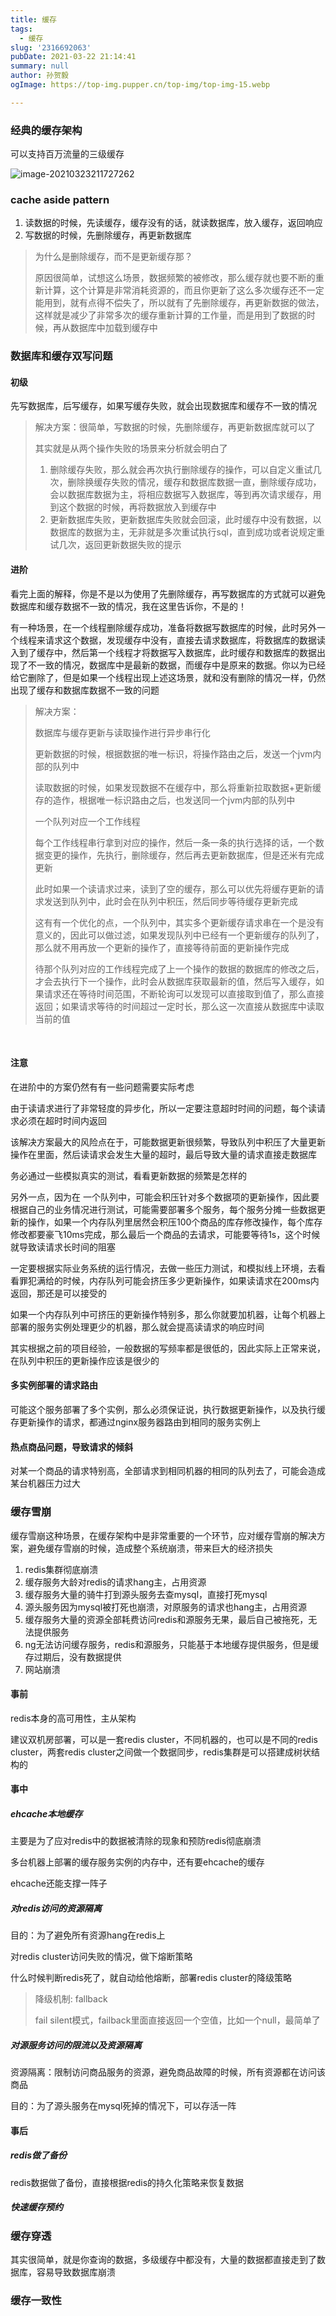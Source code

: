```yaml
---
title: 缓存
tags:
  - 缓存
slug: '2316692063'
pubDate: 2021-03-22 21:14:41
summary: null
author: 孙贺毅
ogImage: https://top-img.pupper.cn/top-img/top-img-15.webp

---
```


###  经典的缓存架构

<!-- more -->

可以支持百万流量的三级缓存

![image-20210323211727262](https://gitee.com/flow_disaster/blog-map-bed/raw/master/img/image-20210323211727262.png)

### cache aside pattern

1. 读数据的时候，先读缓存，缓存没有的话，就读数据库，放入缓存，返回响应
2. 写数据的时候，先删除缓存，再更新数据库

>为什么是删除缓存，而不是更新缓存那？
>
>原因很简单，试想这么场景，数据频繁的被修改，那么缓存就也要不断的重新计算，这个计算是非常消耗资源的，而且你更新了这么多次缓存还不一定能用到，就有点得不偿失了，所以就有了先删除缓存，再更新数据的做法，这样就是减少了非常多次的缓存重新计算的工作量，而是用到了数据的时候，再从数据库中加载到缓存中

### 数据库和缓存双写问题

#### 初级

先写数据库，后写缓存，如果写缓存失败，就会出现数据库和缓存不一致的情况

>解决方案：很简单，写数据的时候，先删除缓存，再更新数据库就可以了
>
>其实就是从两个操作失败的场景来分析就会明白了
>
>1. 删除缓存失败，那么就会再次执行删除缓存的操作，可以自定义重试几次，删除换缓存失败的情况，缓存和数据库数据一直，删除缓存成功，会以数据库数据为主，将相应数据写入数据库，等到再次请求缓存，用到这个数据的时候，再将数据放入到缓存中
>2. 更新数据库失败，更新数据库失败就会回滚，此时缓存中没有数据，以数据库的数据为主，无非就是多次重试执行sql，直到成功或者说规定重试几次，返回更新数据失败的提示

#### 进阶

看完上面的解释，你是不是以为使用了先删除缓存，再写数据库的方式就可以避免数据库和缓存数据不一致的情况，我在这里告诉你，不是的！

有一种场景，在一个线程删除缓存成功，准备将数据写数据库的时候，此时另外一个线程来请求这个数据，发现缓存中没有，直接去请求数据库，将数据库的数据读入到了缓存中，然后第一个线程才将数据写入数据库，此时缓存和数据库的数据出现了不一致的情况，数据库中是最新的数据，而缓存中是原来的数据。你以为已经给它删除了，但是如果一个线程出现上述这场景，就和没有删除的情况一样，仍然出现了缓存和数据库数据不一致的问题

>解决方案：
>
>数据库与缓存更新与读取操作进行异步串行化
>
>更新数据的时候，根据数据的唯一标识，将操作路由之后，发送一个jvm内部的队列中
>
>读取数据的时候，如果发现数据不在缓存中，那么将重新拉取数据+更新缓存的造作，根据唯一标识路由之后，也发送同一个jvm内部的队列中
>
>一个队列对应一个工作线程
>
>每个工作线程串行拿到对应的操作，然后一条一条的执行选择的话，一个数据变更的操作，先执行，删除缓存，然后再去更新数据库，但是还米有完成更新
>
>此时如果一个读请求过来，读到了空的缓存，那么可以优先将缓存更新的请求发送到队列中，此时会在队列中积压，然后同步等待缓存更新完成
>
>这有有一个优化的点，一个队列中，其实多个更新缓存请求串在一个是没有意义的，因此可以做过滤，如果发现队列中已经有一个更新缓存的队列了，那么就不用再放一个更新的操作了，直接等待前面的更新操作完成
>
>待那个队列对应的工作线程完成了上一个操作的数据的数据库的修改之后，才会去执行下一个操作，此时会从数据库获取最新的值，然后写入缓存，如果请求还在等待时间范围，不断轮询可以发现可以直接取到值了，那么直接返回；如果请求等待的时间超过一定时长，那么这一次直接从数据库中读取当前的值

​	

#### 注意

在进阶中的方案仍然有有一些问题需要实际考虑

由于读请求进行了非常轻度的异步化，所以一定要注意超时时间的问题，每个读请求必须在超时时间内返回

该解决方案最大的风险点在于，可能数据更新很频繁，导致队列中积压了大量更新操作在里面，然后读请求会发生大量的超时，最后导致大量的请求直接走数据库

务必通过一些模拟真实的测试，看看更新数据的频繁是怎样的

另外一点，因为在 一个队列中，可能会积压针对多个数据项的更新操作，因此要根据自己的业务情况进行测试，可能需要部署多个服务，每个服务分摊一些数据更新的操作，如果一个内存队列里居然会积压100个商品的库存修改操作，每个库存修改都要豪飞10ms完成，那么最后一个商品的去请求，可能要等待1s，这个时候就导致读请求长时间的阻塞

一定要根据实际业务系统的运行情况，去做一些压力测试，和模拟线上环境，去看看罪犯满给的时候，内存队列可能会挤压多少更新操作，如果读请求在200ms内返回，那还是可以接受的

如果一个内存队列中可挤压的更新操作特别多，那么你就要加机器，让每个机器上部署的服务实例处理更少的机器，那么就会提高读请求的响应时间

其实根据之前的项目经验，一般数据的写频率都是很低的，因此实际上正常来说，在队列中积压的更新操作应该是很少的

#### 多实例部署的请求路由

可能这个服务部署了多个实例，那么必须保证说，执行数据更新操作，以及执行缓存更新操作的请求，都通过nginx服务器路由到相同的服务实例上

#### 热点商品问题，导致请求的倾斜

对某一个商品的请求特别高，全部请求到相同机器的相同的队列去了，可能会造成某台机器压力过大

### 缓存雪崩

缓存雪崩这种场景，在缓存架构中是非常重要的一个环节，应对缓存雪崩的解决方案，避免缓存雪崩的时候，造成整个系统崩溃，带来巨大的经济损失

1. redis集群彻底崩溃
2. 缓存服务大龄对redis的请求hang主，占用资源
3. 缓存服务大量的骑牛打到源头服务去查mysql，直接打死mysql
4. 源头服务因为mysql被打死也崩溃，对原服务的请求也hang主，占用资源
5. 缓存服务大量的资源全部耗费访问redis和源服务无果，最后自己被拖死，无法提供服务
6. ng无法访问缓存服务，redis和源服务，只能基于本地缓存提供服务，但是缓存过期后，没有数据提供
7. 网站崩溃

#### 事前

redis本身的高可用性，主从架构

建议双机房部署，可以是一套redis cluster，不同机器的，也可以是不同的redis cluster，两套redis cluster之间做一个数据同步，redis集群是可以搭建成树状结构的

#### 事中

##### ehcache本地缓存

主要是为了应对redis中的数据被清除的现象和预防redis彻底崩溃

多台机器上部署的缓存服务实例的内存中，还有要ehcache的缓存

ehcache还能支撑一阵子

##### 对redis访问的资源隔离

目的：为了避免所有资源hang在redis上

对redis cluster访问失败的情况，做下熔断策略

什么时候判断redis死了，就自动给他熔断，部署redis cluster的降级策略

> 降级机制: fallback
>
> fail silent模式，failback里面直接返回一个空值，比如一个null，最简单了

##### 对源服务访问的限流以及资源隔离

资源隔离：限制访问商品服务的资源，避免商品故障的时候，所有资源都在访问该商品

目的：为了源头服务在mysql死掉的情况下，可以存活一阵

#### 事后

##### redis做了备份

redis数据做了备份，直接根据redis的持久化策略来恢复数据

##### 快速缓存预约

### 缓存穿透

其实很简单，就是你查询的数据，多级缓存中都没有，大量的数据都直接走到了数据库，容易导致数据库崩溃

### 缓存一致性



